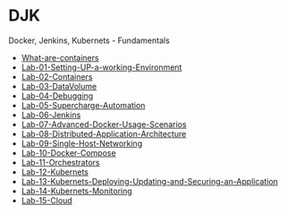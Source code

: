 # DJK
Docker, Jenkins, Kubernets - Fundamentals


- [What-are-containers](./Module-00-What-are-containers/Readme.md)
- [Lab-01-Setting-UP-a-working-Environment](./Lab-01-Setting-UP-a-working-Environment/Readme.md)
- [Lab-02-Containers](./Lab-02-Containers/Readme.md)
- [Lab-03-DataVolume](./Lab-03-DataVolume/Readme.md)
- [Lab-04-Debugging](./Lab-04-Debugging/Readme.md)
- [Lab-05-Supercharge-Automation](./Lab-05-Supercharge-Automation/Readme.md)
- [Lab-06-Jenkins](./Lab-06-Jenkins/Readme.md)
- [Lab-07-Advanced-Docker-Usage-Scenarios](./Lab-07-Advanced-Docker-Usage-Scenarios/Readme.md)
- [Lab-08-Distributed-Application-Architecture](./Lab-08-Distributed-Application-Architecture/Readme.md)
- [Lab-09-Single-Host-Networking](./Lab-09-Single-Host-Networking/Readme.md)
- [Lab-10-Docker-Compose](./Lab-10-Docker-Compose/Readme.md)
- [Lab-11-Orchestrators](./Lab-11-Orchestrators/Readme.md)
- [Lab-12-Kubernets](./Lab-12-Kubernets/Readme.md)
- [Lab-13-Kubernets-Deploying-Updating-and-Securing-an-Application](./Lab-13-Kubernets-Deploying-Updating-and-Securing-an-Application/Readme.md)
- [Lab-14-Kubernets-Monitoring](./Lab-14-Kubernets-Monitoring/Readme.md)
- [Lab-15-Cloud](./Lab-15-Cloud/Readme.md)


##
